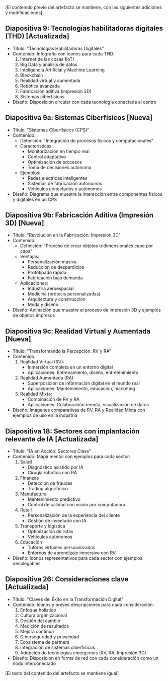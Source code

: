 [El contenido previo del artefacto se mantiene, con las siguientes adiciones y modificaciones]

## Diapositiva 9: Tecnologías habilitadoras digitales (THD) [Actualizada]
- Título: "Tecnologías Habilitadoras Digitales"
- Contenido: Infografía con iconos para cada THD:
  1. Internet de las cosas (IoT)
  2. Big Data y análisis de datos
  3. Inteligencia Artificial y Machine Learning
  4. Blockchain
  5. Realidad virtual y aumentada
  6. Robótica avanzada
  7. Fabricación aditiva (impresión 3D)
  8. Sistemas ciberfísicos
- Diseño: Disposición circular con cada tecnología conectada al centro

## Diapositiva 9a: Sistemas Ciberfísicos [Nueva]
- Título: "Sistemas Ciberfísicos (CPS)"
- Contenido:
  - Definición: "Integración de procesos físicos y computacionales"
  - Características:
    - Monitorización en tiempo real
    - Control adaptativo
    - Optimización de procesos
    - Toma de decisiones autónoma
  - Ejemplos:
    - Redes eléctricas inteligentes
    - Sistemas de fabricación autónomos
    - Vehículos conectados y autónomos
- Diseño: Diagrama que muestre la interacción entre componentes físicos y digitales en un CPS

## Diapositiva 9b: Fabricación Aditiva (Impresión 3D) [Nueva]
- Título: "Revolución en la Fabricación: Impresión 3D"
- Contenido:
  - Definición: "Proceso de crear objetos tridimensionales capa por capa"
  - Ventajas:
    - Personalización masiva
    - Reducción de desperdicios
    - Prototipado rápido
    - Fabricación bajo demanda
  - Aplicaciones:
    - Industria aeroespacial
    - Medicina (prótesis personalizadas)
    - Arquitectura y construcción
    - Moda y diseño
- Diseño: Animación que muestre el proceso de impresión 3D y ejemplos de objetos impresos

## Diapositiva 9c: Realidad Virtual y Aumentada [Nueva]
- Título: "Transformando la Percepción: RV y RA"
- Contenido:
  1. Realidad Virtual (RV):
     - Inmersión completa en un entorno digital
     - Aplicaciones: Entrenamiento, diseño, entretenimiento
  2. Realidad Aumentada (RA):
     - Superposición de información digital en el mundo real
     - Aplicaciones: Mantenimiento, educación, marketing
  3. Realidad Mixta:
     - Combinación de RV y RA
     - Aplicaciones: Colaboración remota, visualización de datos
- Diseño: Imágenes comparativas de RV, RA y Realidad Mixta con ejemplos de uso en la industria

## Diapositiva 18: Sectores con implantación relevante de IA [Actualizada]
- Título: "IA en Acción: Sectores Clave"
- Contenido: Mapa mental con ejemplos para cada sector:
  1. Salud
     - Diagnóstico asistido por IA
     - Cirugía robótica con RA
  2. Finanzas
     - Detección de fraudes
     - Trading algorítmico
  3. Manufactura
     - Mantenimiento predictivo
     - Control de calidad con visión por computadora
  4. Retail
     - Personalización de la experiencia del cliente
     - Gestión de inventario con IA
  5. Transporte y logística
     - Optimización de rutas
     - Vehículos autónomos
  6. Educación
     - Tutores virtuales personalizados
     - Entornos de aprendizaje inmersivo con RV
- Diseño: Iconos representativos para cada sector con ejemplos desplegables

## Diapositiva 26: Consideraciones clave [Actualizada]
- Título: "Claves del Éxito en la Transformación Digital"
- Contenido: Iconos y breves descripciones para cada consideración:
  1. Enfoque holístico
  2. Cultura organizacional
  3. Gestión del cambio
  4. Medición de resultados
  5. Mejora continua
  6. Ciberseguridad y privacidad
  7. Ecosistema de partners
  8. Integración de sistemas ciberfísicos
  9. Adopción de tecnologías emergentes (RV, RA, Impresión 3D)
- Diseño: Disposición en forma de red con cada consideración como un nodo interconectado

[El resto del contenido del artefacto se mantiene igual]
